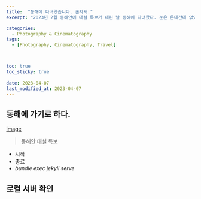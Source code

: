 ```yaml
---
title:  "동해에 다녀왔습니다. 혼자서."
excerpt: "2023년 2월 동해안에 대설 특보가 내린 날 동해에 다녀왔다. 눈은 온데간데 없었지만 혼자 만끽하는 동해는 생경하고도 환상적인 느낌을 안겨주었다. "

categories:
  - Photography & Cinematography
tags:
  - [Photography, Cinematography, Travel]



toc: true
toc_sticky: true
 
date: 2023-04-07
last_modified_at: 2023-04-07
---
```

## 동해에 가기로 하다.

[image](../assets/image/screenshot.png)
> 동해안 대설 특보 
- 시작 
- 종료
- *bundle exec jekyll serve*

## 로컬 서버 확인
